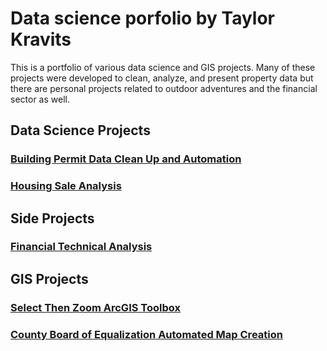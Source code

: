 <h1><strong>Data science porfolio by Taylor Kravits</strong></h1>

This is a portfolio of various data science and GIS projects. Many of these projects were developed to clean, analyze, and present property data but there are personal projects related to outdoor adventures and the financial sector as well.

<h2> Data Science Projects </h2>

<h3> <a href="https://tkravits.github.io/Building-Permit-Automation">Building Permit Data Clean Up and Automation</a></h3>

<h3> <a href="https://tkravits.github.io/MLS_PDFproject">Housing Sale Analysis</a> </h3>

<h2> Side Projects </h2>

<h3> <a href="https://tkravits.github.io/Financials">Financial Technical Analysis</a></h3>

<h2> GIS Projects </h2>

<h3><a href="https://tkravits.github.io/Select-Then-Zoom">Select Then Zoom ArcGIS Toolbox</a></h3>

<h3> <a href="https://tkravits.github.io/CBOE-Map">County Board of Equalization Automated Map Creation</a></h3>

